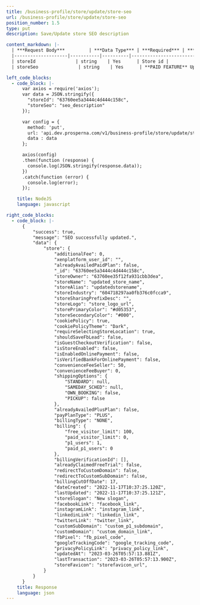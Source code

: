 ```yaml
---
title: /business-profile/store/update/store-seo
url: /business-profile/store/update/store-seo
position_number: 1.5
type: put
description: Save/Update store SEO description

content_markdown: |-
  | ***Request Body***         | ***Data Type*** | ***Required*** | ***Description*** |
  |--------------------|-----------|----------|------------------------------------|
  | storeId               | string    | Yes      | Store id |
  | storeSeo               | string    | Yes      | **PAID FEATURE** Updated store SEO description |

left_code_blocks:
  - code_block: |-
      var axios = require('axios');
      var data = JSON.stringify({
        "storeId": "63760ee5a3444c4d444c158c",
        "storeSeo": "seo_description"
      });

      var config = {
        method: 'put',
        url: 'api.dev.prosperna.com/v1/business-profile/store/update/store-seo',
        data : data
      };

      axios(config)
      .then(function (response) {
        console.log(JSON.stringify(response.data));
      })
      .catch(function (error) {
        console.log(error);
      });

    title: NodeJS
    language: javascript

right_code_blocks:
  - code_block: |-
      {
          "success": true,
          "message": "SEO successfully updated.",
          "data": {
              "store": {
                  "additionalFee": 0,
                  "xenplatform_user_id": "",
                  "alreadyAvailedPaidPlan": false,
                  "_id": "63760ee5a3444c4d444c158c",
                  "storeOwner": "63760ee35f12fa931cbb3dea",
                  "storeName": "updated_store_name",
                  "storeAlias": "updatedstorename",
                  "storeIndustry": "604718297aa0fb376c0fcca9",
                  "storeSharingPrefixDesc": "",
                  "storeLogo": "store_logo_url",
                  "storePrimaryColor": "#d05353",
                  "storeSecondaryColor": "#000",
                  "cookiePolicy": true,
                  "cookiePolicyTheme": "Dark",
                  "requireSelectingStoreLocation": true,
                  "shouldSaveFbLead": false,
                  "isGuestCheckoutVerification": false,
                  "isStoreEnabled": false,
                  "isEnabledOnlinePayment": false,
                  "isVerifiedBankForOnlinePayment": false,
                  "convenienceFeeSeller": 50,
                  "convenienceFeeBuyer": 0,
                  "shippingOptions": {
                      "STANDARD": null,
                      "SAMEDAY_SCHED": null,
                      "OWN_BOOKING": false,
                      "PICKUP": false
                  },
                  "alreadyAvailedPlusPlan": false,
                  "payPlanType": "PLUS",
                  "billingType": "NONE",
                  "billing": {
                      "free_visitor_limit": 100,
                      "paid_visitor_limit": 0,
                      "p1_users": 1,
                      "paid_p1_users": 0
                  },
                  "billingVerificationId": [],
                  "alreadyClaimedFreeTrial": false,
                  "redirectToCustomDomain": false,
                  "redirectToCustomSubDomain": false,
                  "billingCutOffDate": 17,
                  "dateCreated": "2022-11-17T10:37:25.120Z",
                  "lastUpdated": "2022-11-17T10:37:25.121Z",
                  "storeSlogan": "New slogan",
                  "facebookLink": "facebook_link",
                  "instagramLink": "instagram_link",
                  "linkedinLink": "linkedin_link",
                  "twitterLink": "twitter_link",
                  "customSubDomain": "custom_p1_subdomain",
                  "customDomain": "custom_domain_link",
                  "fbPixel": "fb_pixel_code",
                  "googleTrackingCode": "google_tracking_code",
                  "privacyPolicyLink": "privacy_policy_link",
                  "updatedAt": "2023-03-26T05:57:13.881Z",
                  "lastTransaction": "2023-03-26T05:57:13.900Z",
                  "storeFavicon": "storefavicon_url",
              }
          }
      }
    title: Response
    language: json
---
```

